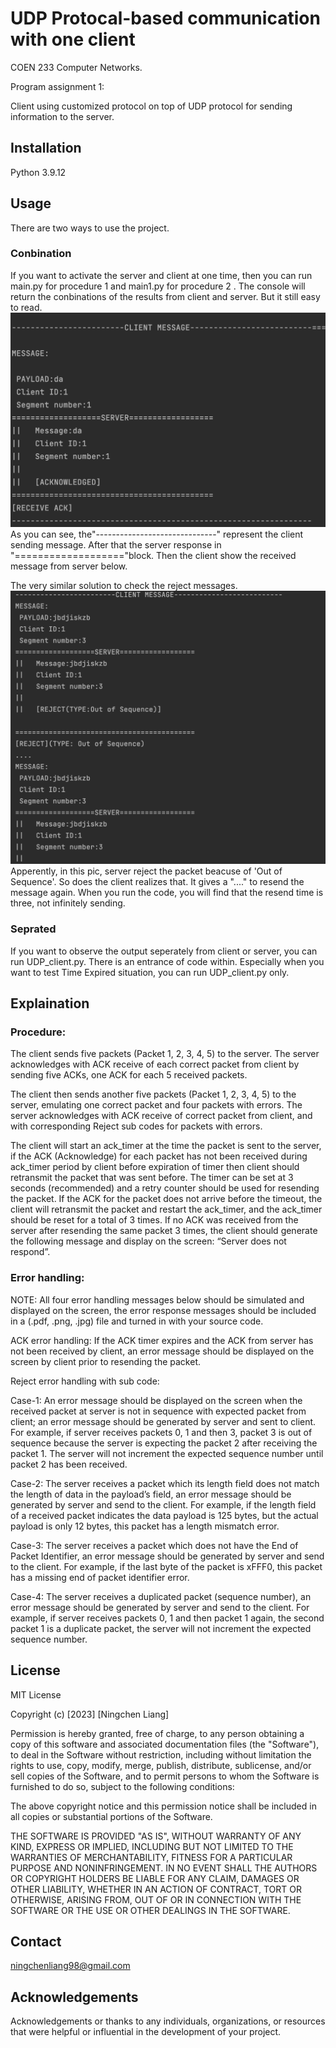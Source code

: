 # UDP Protocal-based communication with one client
COEN 233 Computer Networks.

Program assignment 1: 

Client using customized protocol on top of UDP protocol for sending information to the server.

## Installation
Python 3.9.12

## Usage
There are two ways to use the project.
### Conbination
If you want to activate the server and client at one time, then you can run main.py for procedure 1 and main1.py for procedure 2 .
The console will return the conbinations of the results from client and server. But it still easy to read.
![alt text](pic/procedure2.png)
As you can see, the"------------------------------" represent the client sending message. After that the server response in "==================="block.
Then the client show the received message from server below.

The very similar solution to check the reject messages.
![alt text](pic/procedure1.png)
Apperently, in this pic, server reject the packet beacuse of 'Out of Sequence'.
So does the client realizes that. It gives a "...." to resend the message again.
When you run the code, you will find that the resend time is three, not infinitely sending.



### Seprated
If you want to observe the output seperately from client or server, you can run UDP_client.py. There is an entrance of code within. 
Especially when you want to test Time Expired situation, you can run UDP_client.py only.


## Explaination
### Procedure:

The client sends five packets (Packet 1, 2, 3, 4, 5) to the server.
The server acknowledges with ACK receive of each correct packet from client by sending five ACKs, one ACK for each 5 received packets.

The client then sends another five packets (Packet 1, 2, 3, 4, 5) to the server, emulating one correct packet and four packets with errors.
The server acknowledges with ACK receive of correct packet from client, and with corresponding Reject sub codes for packets with errors. 

The client will start an ack_timer at the time the packet is sent to the server, if the ACK (Acknowledge) for each packet has not been received during ack_timer period by client before expiration of timer then client should retransmit the packet that was sent before.
The timer can be set at 3 seconds (recommended) and a retry counter should be used for resending the packet. If the ACK for the packet does not arrive before the timeout, the client will retransmit the packet and restart the ack_timer, and the ack_timer should be reset for a total of 3 times.
If no ACK was received from the server after resending the same packet 3 times, the client should generate the following message and display on the screen: 
“Server does not respond”.

### Error handling:

NOTE: All four error handling messages below should be simulated and displayed on the screen, the error response messages should be included in a (.pdf, .png, .jpg) file and turned in with your source code.


ACK error handling:
If the ACK timer expires and the ACK from server has not been received by client, an error message should be displayed on the screen by client prior to resending the packet.

Reject error handling with sub code:

Case-1: An error message should be displayed on the screen when the received packet at server is not in sequence with expected packet from client; an error message should be generated by server and sent to client.
	For example, if server receives packets 0, 1 and then 3, packet 3 is out of sequence because the server is expecting the packet 2 after receiving the packet 1. The server will not increment the expected sequence number until packet 2 has been received.

Case-2: The server receives a packet which its length field does not match the length of data in the payload’s field, an error message should be generated by server and send to the client.
	For example, if the length field of a received packet indicates the data payload is 125 bytes, but the actual payload is only 12 bytes, this packet has a length mismatch error.

Case-3: The server receives a packet which does not have the End of Packet Identifier, an error message should be generated by server and send to the client.
	For example, if the last byte of the packet is xFFF0, this packet has a missing end of packet identifier error.

Case-4: The server receives a duplicated packet (sequence number), an error message should be generated by server and send to the client.
	For example, if server receives packets 0, 1 and then packet 1 again, the second packet 1 is a duplicate packet, the server will not increment the expected sequence number.




## License
MIT License

Copyright (c) [2023] [Ningchen Liang]

Permission is hereby granted, free of charge, to any person obtaining a copy
of this software and associated documentation files (the "Software"), to deal
in the Software without restriction, including without limitation the rights
to use, copy, modify, merge, publish, distribute, sublicense, and/or sell
copies of the Software, and to permit persons to whom the Software is
furnished to do so, subject to the following conditions:

The above copyright notice and this permission notice shall be included in all
copies or substantial portions of the Software.

THE SOFTWARE IS PROVIDED "AS IS", WITHOUT WARRANTY OF ANY KIND, EXPRESS OR
IMPLIED, INCLUDING BUT NOT LIMITED TO THE WARRANTIES OF MERCHANTABILITY,
FITNESS FOR A PARTICULAR PURPOSE AND NONINFRINGEMENT. IN NO EVENT SHALL THE
AUTHORS OR COPYRIGHT HOLDERS BE LIABLE FOR ANY CLAIM, DAMAGES OR OTHER
LIABILITY, WHETHER IN AN ACTION OF CONTRACT, TORT OR OTHERWISE, ARISING FROM,
OUT OF OR IN CONNECTION WITH THE SOFTWARE OR THE USE OR OTHER DEALINGS IN THE
SOFTWARE.
## Contact
ningchenliang98@gmail.com
## Acknowledgements
Acknowledgements or thanks to any individuals, organizations, or resources that were helpful or influential in the development of your project.
